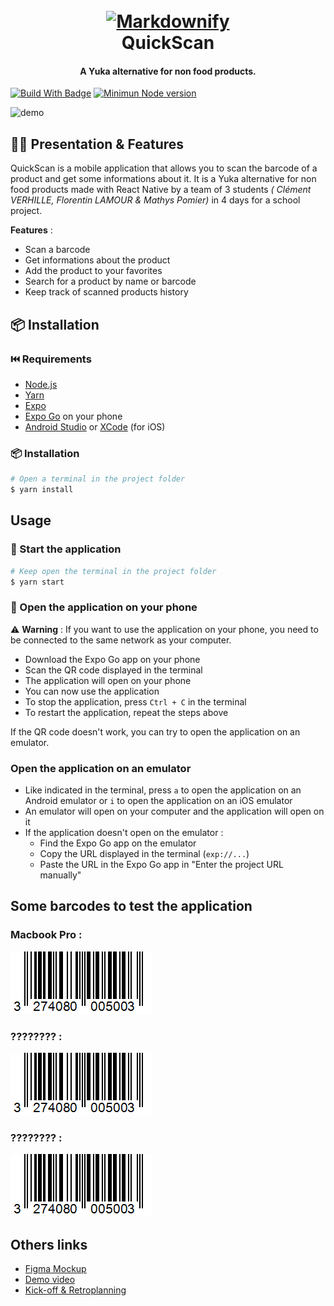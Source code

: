 
<h1 align="center">
  <br>
  <a href="http://www.amitmerchant.com/electron-markdownify"><img src="https://raw.githubusercontent.com/amitmerchant1990/electron-markdownify/master/app/img/markdownify.png" alt="Markdownify" width="200"></a>
  <br>
  QuickScan
  <br>
</h1>

<h4 align="center">A Yuka alternative for non food products.</h4>

[![Build With Badge](https://img.shields.io/badge/Build%20with-React%20Native-blue)](https://reactnative.dev/)
[![Minimun Node version](https://img.shields.io/node/v/react-native)](https://reactnative.dev/)

![demo](https://raw.githubusercontent.com/amitmerchant1990/electron-markdownify/master/app/img/markdownify.gif)

## 👨‍🏫 Presentation & Features

QuickScan is a mobile application that allows you to scan the barcode of a product and get some informations about it. It is a Yuka alternative for non food products made with React Native by a team of 3 students _(
Clément VERHILLE, Florentin LAMOUR & Mathys Pomier)_ in 4 days for a school project.


**Features** :
- Scan a barcode
- Get informations about the product
- Add the product to your favorites
- Search for a product by name or barcode
- Keep track of scanned products history

## 📦 Installation

### ⏮️ Requirements

- [Node.js](https://nodejs.org/en/)
- [Yarn](https://yarnpkg.com/)
- [Expo](https://expo.io/)
- [Expo Go](https://expo.io/tools#client) on your phone
- [Android Studio](https://developer.android.com/studio) or [XCode](https://developer.apple.com/xcode/) (for iOS)

### 📦 Installation

```bash
# Open a terminal in the project folder
$ yarn install
```

## Usage

### 🚀 Start the application

```bash
# Keep open the terminal in the project folder
$ yarn start
```

### 📱 Open the application on your phone

⚠️ **Warning** : If you want to use the application on your phone, you need to be connected to the same network as your computer.

- Download the Expo Go app on your phone
- Scan the QR code displayed in the terminal
- The application will open on your phone
- You can now use the application
- To stop the application, press `Ctrl + C` in the terminal
- To restart the application, repeat the steps above

If the QR code doesn't work, you can try to open the application on an emulator.

### Open the application on an emulator

- Like indicated in the terminal, press `a` to open the application on an Android emulator or `i` to open the application on an iOS emulator
- An emulator will open on your computer and the application will open on it
- If the application doesn't open on the emulator :
  - Find the Expo Go app on the emulator
  - Copy the URL displayed in the terminal (`exp://...`)
  - Paste the URL in the Expo Go app in "Enter the project URL manually"

## Some barcodes to test the application

### Macbook Pro : 
![Macbook Pro](images/barcode-macbook.png)

### ???????? :
![Macbook Pro](images/barcode-macbook.png)

### ???????? :
![Macbook Pro](images/barcode-macbook.png)


## Others links
- [Figma Mockup](https://www.figma.com/file/QQvRIQfRBqP0V3aSHt9CCD/QuickScan---Maquette?node-id=0%3A1&t=7kJKHEaUxhyxeXgi-1)
- [Demo video]()
- [Kick-off & Retroplanning](https://ash-raincoat-a91.notion.site/S-minaire-React-Native-QuickScan-f15278e1030e48998b4d86f0f41b5cb4)



